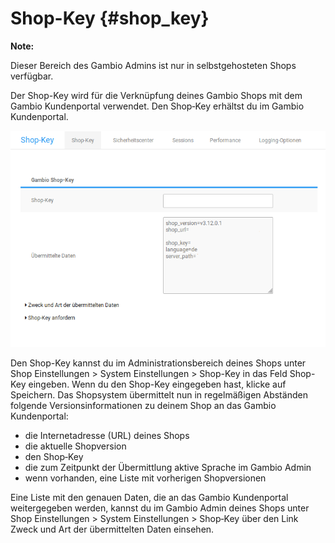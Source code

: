 # Shop-Key {#shop_key}

**Note:**

Dieser Bereich des Gambio Admins ist nur in selbstgehosteten Shops verfügbar.

Der Shop-Key wird für die Verknüpfung deines Gambio Shops mit dem Gambio Kundenportal verwendet. Den Shop‑Key erhältst du im Gambio Kundenportal.

![](Bilder/Abb020_Shop_KeyImGambioAdminEintragen__.png "Shop-Key im Gambio Admin eintragen")

Den Shop-Key kannst du im Administrationsbereich deines Shops unter Shop Einstellungen \> System Einstellungen \> Shop-Key in das Feld Shop-Key eingeben. Wenn du den Shop-Key eingegeben hast, klicke auf Speichern. Das Shopsystem übermittelt nun in regelmäßigen Abständen folgende Versionsinformationen zu deinem Shop an das Gambio Kundenportal:

-   die Internetadresse \(URL\) deines Shops
-   die aktuelle Shopversion
-   den Shop‑Key
-   die zum Zeitpunkt der Übermittlung aktive Sprache im Gambio Admin
-   wenn vorhanden, eine Liste mit vorherigen Shopversionen

Eine Liste mit den genauen Daten, die an das Gambio Kundenportal weitergegeben werden, kannst du im Gambio Admin deines Shops unter Shop Einstellungen \> System Einstellungen \> Shop‑Key über den Link Zweck und Art der übermittelten Daten einsehen.



